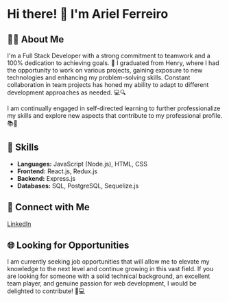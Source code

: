 # Hi there! 👋 I'm Ariel Ferreiro

## 👨‍💻 About Me
I'm a Full Stack Developer with a strong commitment to teamwork and a 100% dedication to achieving goals. 🚀 I graduated from Henry, where I had the opportunity to work on various projects, gaining exposure to new technologies and enhancing my problem-solving skills. Constant collaboration in team projects has honed my ability to adapt to different development approaches as needed. 💻🔍

I am continually engaged in self-directed learning to further professionalize my skills and explore new aspects that contribute to my professional profile. 📚🧠

## 🚀 Skills
- **Languages:** JavaScript (Node.js), HTML, CSS
- **Frontend:** React.js, Redux.js
- **Backend:** Express.js
- **Databases:** SQL, PostgreSQL, Sequelize.js

## 🔗 Connect with Me
[LinkedIn](https://linkedin.com/in/ariel-ferreiro-30b153237/)

## 🌐 Looking for Opportunities
I am currently seeking job opportunities that will allow me to elevate my knowledge to the next level and continue growing in this vast field. If you are looking for someone with a solid technical background, an excellent team player, and genuine passion for web development, I would be delighted to contribute! 🤝💻

